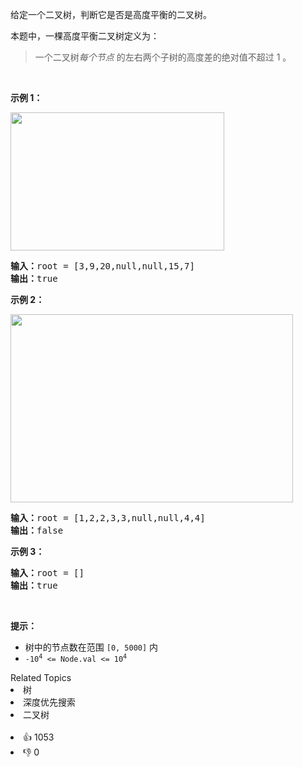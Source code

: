 <p>给定一个二叉树，判断它是否是高度平衡的二叉树。</p>

<p>本题中，一棵高度平衡二叉树定义为：</p>

<blockquote>
<p>一个二叉树<em>每个节点 </em>的左右两个子树的高度差的绝对值不超过 1 。</p>
</blockquote>

<p> </p>

<p><strong>示例 1：</strong></p>
<img alt="" src="https://assets.leetcode.com/uploads/2020/10/06/balance_1.jpg" style="width: 342px; height: 221px;" />
<pre>
<strong>输入：</strong>root = [3,9,20,null,null,15,7]
<strong>输出：</strong>true
</pre>

<p><strong>示例 2：</strong></p>
<img alt="" src="https://assets.leetcode.com/uploads/2020/10/06/balance_2.jpg" style="width: 452px; height: 301px;" />
<pre>
<strong>输入：</strong>root = [1,2,2,3,3,null,null,4,4]
<strong>输出：</strong>false
</pre>

<p><strong>示例 3：</strong></p>

<pre>
<strong>输入：</strong>root = []
<strong>输出：</strong>true
</pre>

<p> </p>

<p><strong>提示：</strong></p>

<ul>
	<li>树中的节点数在范围 <code>[0, 5000]</code> 内</li>
	<li><code>-10<sup>4</sup> <= Node.val <= 10<sup>4</sup></code></li>
</ul>
<div><div>Related Topics</div><div><li>树</li><li>深度优先搜索</li><li>二叉树</li></div></div><br><div><li>👍 1053</li><li>👎 0</li></div>